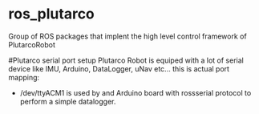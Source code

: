 # ros_plutarco
Group of ROS packages that implent the high level control framework of PlutarcoRobot

#Plutarco serial port setup
Plutarco Robot is equiped with a lot of serial device like IMU, Arduino, DataLogger, uNav etc...
this is actual port mapping:
* /dev/ttyACM1 is used by and Arduino board with rossserial protocol to perform a simple datalogger.
